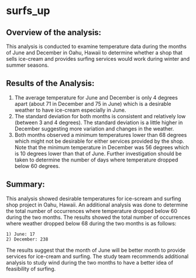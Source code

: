 # surfs_up

## Overview of the analysis:
This analysis is conducted to examine temperature data during the months of June and December in Oahu, Hawaii to determine whether a shop that sells ice-cream and provides surfing services would work during winter and summer seasons.

## Results of the Analysis:
   1) The average temperature for June and December is only 4 degrees apart (about 71 in December and 75 in June) which is a desirable weather to have ice-cream especially in June.
   2) The standard deviation for both months is consistent and relatively low (between 3 and 4 degrees). The standard deviation is a little higher in December suggesting more variation and changes in the weather.
   3) Both months observed a minimum temperatures lower than 68 degrees which might not be desirable for either services provided by the shop. Note that the minimum temperature in December was 56 degrees which is 10 degrees lower than that of June. Further investigation should be taken to determine the number of days where temperature dropped below 60 degrees.

## Summary:
This analysis showed desirable temperatures for ice-scream and surfing shop project in Oahu, Hawaii. An additional analysis was done to determine the total number of occurrences where temperature dropped below 60 during the two months. The results showed the total number of occurrences where weather dropped below 68 during the two months is as follows:

    1) June: 17
    2) December: 238

The results suggest that the month of June will be better month to provide services for ice-cream and surfing. The study team recommends additional analysis to study wind during the two months to have a better idea of feasibility of surfing. 